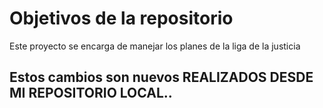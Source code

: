 # Objetivos de la repositorio

Este proyecto se encarga de manejar los planes de la liga de la justicia

## Estos cambios son nuevos REALIZADOS DESDE MI REPOSITORIO LOCAL..
